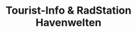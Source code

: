---
title: "Tourist-Info & RadStation Havenwelten"
url: /bremerhaven/tourist-info-und-radstation-havenwelten/
shop: Mieten
---